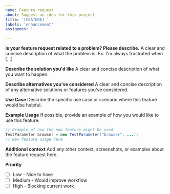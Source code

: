 ```yaml
---
name: Feature request
about: Suggest an idea for this project
title: '[FEATURE] '
labels: 'enhancement'
assignees: ''

---
```


**Is your feature request related to a problem? Please describe.**
A clear and concise description of what the problem is. Ex. I'm always frustrated when [...]

**Describe the solution you'd like**
A clear and concise description of what you want to happen.

**Describe alternatives you've considered**
A clear and concise description of any alternative solutions or features you've considered.

**Use Case**
Describe the specific use case or scenario where this feature would be helpful.

**Example Usage**
If possible, provide an example of how you would like to use this feature:

```java
// Example of how the new feature might be used
TestParameter browser = new TestParameter("browser", ...);
// New feature usage here
```

**Additional context**
Add any other context, screenshots, or examples about the feature request here.

**Priority**
- [ ] Low - Nice to have
- [ ] Medium - Would improve workflow
- [ ] High - Blocking current work 